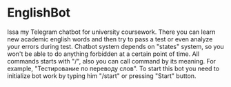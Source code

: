 # EnglishBot
Issa my Telegram chatbot for university coursework. There you can learn new academic english words and then try to pass a test or even analyze your errors during test.
Chatbot system depends on "states" system, so you won't be able to do anything forbidden at a certain point of time.
All commands starts with "/", also you can call command by its meaning. For example, "Тестирование по переводу слов". 
To start this bot you need to initialize bot work by typing him "/start" or pressing "Start" button.
